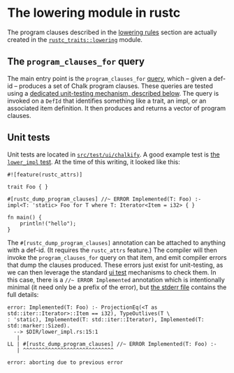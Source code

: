# The lowering module in rustc

The program clauses described in the
[lowering rules](./traits/lowering-rules.html) section are actually
created in the [`rustc_traits::lowering`][lowering] module.

[lowering]: https://doc.rust-lang.org/nightly/nightly-rustc/rustc_traits/lowering/

## The `program_clauses_for` query

The main entry point is the `program_clauses_for` [query], which –
given a def-id – produces a set of Chalk program clauses. These
queries are tested using a
[dedicated unit-testing mechanism, described below](#unit-tests).  The
query is invoked on a `DefId` that identifies something like a trait,
an impl, or an associated item definition. It then produces and
returns a vector of program clauses.

[query]: ./query.html

<a name="unit-tests"></a>

## Unit tests

Unit tests are located in [`src/test/ui/chalkify`][chalkify]. A good
example test is [the `lower_impl` test][lower_impl]. At the time of
this writing, it looked like this:

```rust,ignore
#![feature(rustc_attrs)]

trait Foo { }

#[rustc_dump_program_clauses] //~ ERROR Implemented(T: Foo) :-
impl<T: 'static> Foo for T where T: Iterator<Item = i32> { }

fn main() {
    println!("hello");
}
```

The `#[rustc_dump_program_clauses]` annotation can be attached to
anything with a def-id.  (It requires the `rustc_attrs` feature.) The
compiler will then invoke the `program_clauses_for` query on that
item, and emit compiler errors that dump the clauses produced. These
errors just exist for unit-testing, as we can then leverage the
standard [ui test] mechanisms to check them. In this case, there is a
`//~ ERROR Implemented` annotation which is intentionally minimal (it
need only be a prefix of the error), but [the stderr file] contains
the full details:

```text
error: Implemented(T: Foo) :- ProjectionEq(<T as std::iter::Iterator>::Item == i32), TypeOutlives(T \
: 'static), Implemented(T: std::iter::Iterator), Implemented(T: std::marker::Sized).
  --> $DIR/lower_impl.rs:15:1
   |
LL | #[rustc_dump_program_clauses] //~ ERROR Implemented(T: Foo) :-
   | ^^^^^^^^^^^^^^^^^^^^^^^^^^^^^

error: aborting due to previous error
```

[chalkify]: https://github.com/rust-lang/rust/tree/master/src/test/ui/chalkify
[lower_impl]: https://github.com/rust-lang/rust/tree/master/src/test/ui/chalkify/lower_impl.rs
[the stderr file]: https://github.com/rust-lang/rust/tree/master/src/test/ui/chalkify/lower_impl.stderr
[ui test]: https://rust-lang-nursery.github.io/rustc-guide/tests/adding.html#guide-to-the-ui-tests
